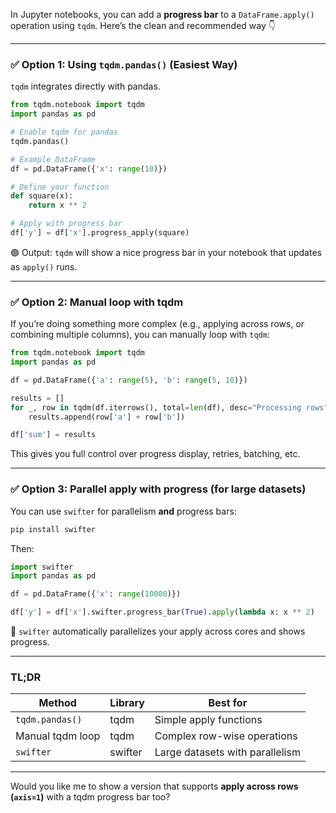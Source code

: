 In Jupyter notebooks, you can add a **progress bar** to a `DataFrame.apply()` operation using `tqdm`.
Here’s the clean and recommended way 👇

---

### ✅ **Option 1: Using `tqdm.pandas()` (Easiest Way)**

`tqdm` integrates directly with pandas.

```python
from tqdm.notebook import tqdm
import pandas as pd

# Enable tqdm for pandas
tqdm.pandas()

# Example DataFrame
df = pd.DataFrame({'x': range(10)})

# Define your function
def square(x):
    return x ** 2

# Apply with progress bar
df['y'] = df['x'].progress_apply(square)
```

🟢 Output:
`tqdm` will show a nice progress bar in your notebook that updates as `apply()` runs.

---

### ✅ **Option 2: Manual loop with tqdm**

If you’re doing something more complex (e.g., applying across rows, or combining multiple columns), you can manually loop with `tqdm`:

```python
from tqdm.notebook import tqdm
import pandas as pd

df = pd.DataFrame({'a': range(5), 'b': range(5, 10)})

results = []
for _, row in tqdm(df.iterrows(), total=len(df), desc="Processing rows"):
    results.append(row['a'] + row['b'])

df['sum'] = results
```

This gives you full control over progress display, retries, batching, etc.

---

### ✅ **Option 3: Parallel apply with progress (for large datasets)**

You can use `swifter` for parallelism **and** progress bars:

```bash
pip install swifter
```

Then:

```python
import swifter
import pandas as pd

df = pd.DataFrame({'x': range(10000)})

df['y'] = df['x'].swifter.progress_bar(True).apply(lambda x: x ** 2)
```

🧠 `swifter` automatically parallelizes your apply across cores and shows progress.

---

### TL;DR

| Method           | Library | Best for                        |
| ---------------- | ------- | ------------------------------- |
| `tqdm.pandas()`  | tqdm    | Simple apply functions          |
| Manual tqdm loop | tqdm    | Complex row-wise operations     |
| `swifter`        | swifter | Large datasets with parallelism |

---

Would you like me to show a version that supports **apply across rows (`axis=1`)** with a tqdm progress bar too?
